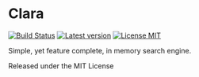 ﻿Clara
=====

[![Build Status](https://dev.azure.com/molesinski/Clara/_apis/build/status/Clara?branchName=master)](https://dev.azure.com/molesinski/Clara/_build/latest?definitionId=1&branchName=master)
[![Latest version](https://img.shields.io/nuget/v/Clara.svg)](https://www.nuget.org/packages/Clara)
[![License MIT](https://img.shields.io/github/license/molesinski/Clara.svg)](https://github.com/molesinski/Clara/blob/master/LICENSE)

Simple, yet feature complete, in memory search engine.

Released under the MIT License
